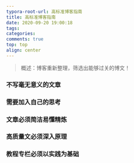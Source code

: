 ```yaml
---
typora-root-url: 高标准博客指南
title: 高标准博客指南
date: 2020-09-20 19:00:18
tags:
categories: 
comments: true
top: top
align: center
---
```


> 概述：博客重新整理，筛选出能够过关的博文！

<!--正文-->
<!--more-->


### 不写毫无意义的文章
### 需要加入自己的思考
### 文章必须简洁易懂精炼
### 高质量文必须深入原理
### 教程专栏必须以实践为基础